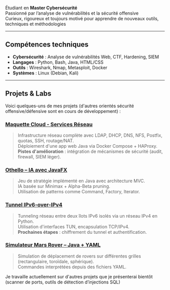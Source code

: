 
 Étudiant en **Master Cybersécurité**  
 Passionné par l’analyse de vulnérabilités et la sécurité offensive  
 Curieux, rigoureux et toujours motivé pour apprendre de nouveaux outils, techniques et méthodologies  

---

## Compétences techniques

- **Cybersécurité** : Analyse de vulnérabilités Web, CTF, Hardening, SIEM  
- **Langages** : Python, Bash, Java, HTML/CSS  
- **Outils** : Wireshark, Nmap, Metasploit, Docker  
- **Systèmes** : Linux (Debian, Kali)

---

##  Projets & Labs

Voici quelques-uns de mes projets (d'autres orientés sécurité offensive/défensive sont en cours de développement) :

### [Maquette Cloud - Services Réseau]([lien_vers_le_repo](https://github.com/aristidecod/maquette-cloud))
> Infrastructure réseau complète avec LDAP, DHCP, DNS, NFS, Postfix, quotas, SSH, routage/NAT.  
> Déploiement d'une app web Java via Docker Compose + HAProxy.  
> **Pistes d'amélioration** : intégration de mécanismes de sécurité (audit, firewall, SIEM léger).

### [Othello – IA avec JavaFX]([lien_vers_le_repo](https://github.com/aristidecod/othello-game-13))
> Jeu de stratégie implémenté en Java avec architecture MVC.  
> IA basée sur Minimax + Alpha-Beta pruning.  
> Utilisation de patterns comme Command, Factory, Iterator.

### [Tunnel IPv6-over-IPv4]([lien_vers_le_repo](https://github.com/aristidecod/tunnel_ipv6))
> Tunneling réseau entre deux îlots IPv6 isolés via un réseau IPv4 en Python.  
> Utilisation d'interfaces TUN, encapsulation TCP/IPv4.  
> **Prochaines étapes** : chiffrement du tunnel et authentification.

### [Simulateur Mars Rover – Java + YAML]([lien_vers_le_repo](https://github.com/aristidecod/mars-rover))
> Simulation de déplacement de rovers sur différentes grilles (rectangulaire, toroïdale, sphérique).  
> Commandes interprétées depuis des fichiers YAML.

Je travaille actuellement sur d'autres projets que je présenterai bientôt (scanner de ports, outils de détection d’injections SQL)
